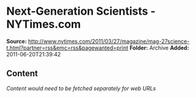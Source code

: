 # Next-Generation Scientists - NYTimes.com

**Source:** http://www.nytimes.com/2011/03/27/magazine/mag-27science-t.html?partner=rss&emc=rss&pagewanted=print
**Folder:** Archive
**Added:** 2011-06-20T21:39:42




## Content
*Content would need to be fetched separately for web URLs*
